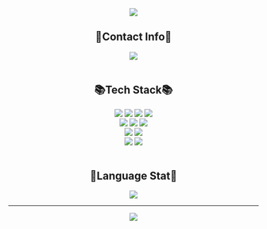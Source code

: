 <!-- ### Hi there 👋 -->

<!--
**itsyuna/itsyuna** is a ✨ _special_ ✨ repository because its `README.md` (this file) appears on your GitHub profile.

Here are some ideas to get you started:

- 🔭 I’m currently working on ...
- 🌱 I’m currently learning ...
- 👯 I’m looking to collaborate on ...
- 🤔 I’m looking for help with ...
- 💬 Ask me about ...
- 📫 How to reach me: ...
- 😄 Pronouns: ...
- ⚡ Fun fact: ...
-->

<!-- Header -->
<div align="center">
  <img src="https://capsule-render.vercel.app/api?type=waving&color=auto&height=300&section=header&text=Welcom%20to%20Yuna's%20Github%20🙌🏻&fontSize=60" />
</div>

<!-- Contact info -->
<h2 align="center">📧Contact Info📧</h2>
<div align="center">
  <a href="mailto:itsyuna27@gmail.com">
    <img src="https://img.shields.io/badge/Gmail-EA4335?style=flat-square&logo=Gmail&logoColor=white"/>
  </a>
</div>

<br>

<!-- Tech stack -->
<h2 align="center">📚Tech Stack📚</h2>
<div align="center">
  <div>
     <img src="https://img.shields.io/badge/HTML5-E34F26?style=flat-square&logo=HTML5&logoColor=white"/>
     <img src="https://img.shields.io/badge/JavaScript-F7DF1E?style=flat-square&logo=JavaScript&logoColor=white"/>
     <img src="https://img.shields.io/badge/CSS3-1572B6?style=flat-square&logo=CSS3&logoColor=white"/>
     <img src="https://img.shields.io/badge/Styled--components-DB7093?style=flat-square&logo=Styledcomponents&logoColor=white"/>
  </div>
  <div>
    <img src="https://img.shields.io/badge/React-61DAFB?style=flat-square&logo=React&logoColor=white"/>
    <img src="https://img.shields.io/badge/TypeScript-3178C6?style=flat-square&logo=TypeScript&logoColor=white"/>
    <img src="https://img.shields.io/badge/Firebase-FFCA28?style=flat-square&logo=Firebase&logoColor=white"/>
  </div>
  <div>
    <img src="https://img.shields.io/badge/Redux Toolkit-764ABC?style=flat-square&logo=Redux&logoColor=white"/>
    <img src="https://img.shields.io/badge/Axios-5A29E4?style=flat-square&logo=Axios&logoColor=white"/>
  </div>
  <div>
    <img src="https://img.shields.io/badge/Github-181717?style=flat-square&logo=Github&logoColor=white"/>
    <img src="https://img.shields.io/badge/Figma-F24E1E?style=flat-square&logo=Figma&logoColor=white"/>
  </div>
</div>

<br>

<!-- Stats -->
<!--
![itsyuna's GitHub stats](https://github-readme-stats.vercel.app/api?username=itsyuna&show_icons=true)
-->

<!-- Top languages -->
<h2 align="center">🔖Language Stat🔖</h2>
<div align="center">
  <img src="https://github-readme-stats.vercel.app/api/top-langs?username=itsyuna&layout=compact" />
</div>

***

<!-- Hits -->
<div align="center">
  <a href="https://hits.seeyoufarm.com"><img src="https://hits.seeyoufarm.com/api/count/incr/badge.svg?url=https%3A%2F%2Fgithub.com%2Fitsyuna&count_bg=%23BC7AF9&title_bg=%23555555&icon=github.svg&icon_color=%23E7E7E7&title=hits&edge_flat=false"/></a>
</div>

